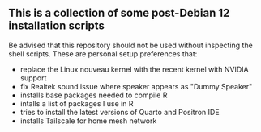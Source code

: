 ## This is a collection of some post-Debian 12 installation scripts

Be advised that this repository should not be used without inspecting the shell scripts. These are personal setup preferences that:  
+ replace the Linux nouveau kernel with the recent kernel with NVIDIA support
+ fix Realtek sound issue where speaker appears as "Dummy Speaker"
+ installs base packages needed to compile R
+ intalls a list of packages I use in R
+ tries to install the latest versions of Quarto and Positron IDE
+ installs Tailscale for home mesh network
